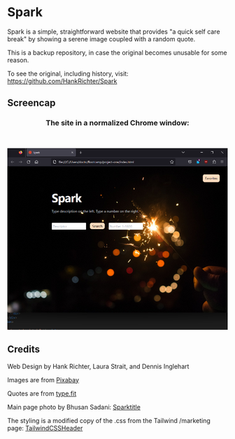 # Spark

Spark is a simple, straightforward website that provides "a quick self care break" by showing a serene image coupled with a random quote.

This is a backup repository, in case the original becomes unusable for some reason.

To see the original, including history, visit: https://github.com/HankRichter/Spark

## Screencap

<h3 style="text-align: center;">The site in a normalized Chrome window:</h3>
<br />

![Spark screencap](./assets/image/project-one-screencap.png)

## Credits

Web Design by Hank Richter, Laura Strait, and Dennis Inglehart

Images are from [Pixabay](https://pixabay.com/)

Quotes are from [type.fit](https://type.fit/api/quotes)

Main page photo by Bhusan Sadani: [Sparktitle](https://unsplash.com/photos/M-xaOaCzy_M)

The styling is a modified copy of the .css from the Tailwind /marketing page: [TailwindCSSHeader](https://tailwindui.com/components/marketing/sections/header)
